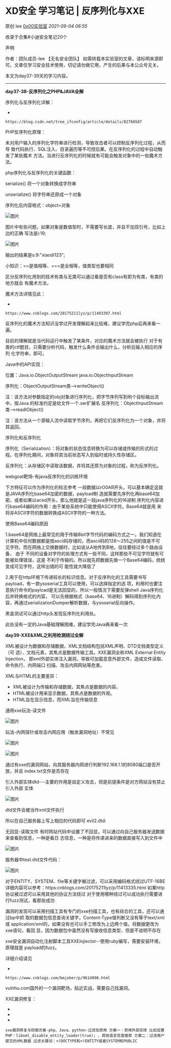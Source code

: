 # XD安全 学习笔记 | 反序列化与XXE

原创 lee [0x00实验室](javascript:void(0);) *2021-09-04 06:55*

收录于合集#小迪安全笔记20个

声明

作者：团队成员-lee 【无名安全团队】 如需转载本实验室的文章，请标明来源即可。文章仅学习安全技术使用，切记请勿做它用，产生的后果与本公众号无关。



本文为day37-39天的学习内容。



------

**day37-38-反序列化之PHP&JAVA全解**

序列化与反序列化详解：

- 

```
https://blog.csdn.net/tree_ifconfig/article/details/82766587
```

PHP反序列化原理：

未对用户输入的序列化字符串进行检测，导致攻击者可以控制反序列化过程，从而导 致代码执行、SQL注入、目录遍历等不可控后果。在反序列化的过程中自动触发了某些魔术 方法。当进行反序列化的时候就有可能会触发对象中的一些魔术方法。 



php序列化与反序列化的关键函数： 

serialize() 将一个对象转换成字符串 

unserialize() 将字符串还原成一个对象



序列化后内容格式：object=对象

![图片](https://mmbiz.qpic.cn/mmbiz_png/cbYIBjX6JJicnziceLhxypNgCgjEMpr0xaZ110v5CvxbzIMTdXbVl5vgCiaRiaGDF4Wvs7nk2nKe6eGQoXG4xicTcPQ/640?wx_fmt=png&wxfrom=5&wx_lazy=1&wx_co=1)



图片中有些问题，如果对象是数值型时，不需要写长度，并且不加双引号，比如上边的正确 写法是i:19;

![图片](https://mmbiz.qpic.cn/mmbiz_png/cbYIBjX6JJicnziceLhxypNgCgjEMpr0xacStnEKtpx5EZ25AA3u6l45REbkaFFuEE1NOtib15K6Gkg6BBm8h5gHw/640?wx_fmt=png&wxfrom=5&wx_lazy=1&wx_co=1)



输出的结果是s:9:"xiaodi123"; 



小知识：==是值相等、===是全相等，值类型也要相同 

区分反序列化用到的技术有类与无类可以通过看是否有class有即为有类，有类的地方就会 有魔术方法，



魔术方法详情见此： 

- 

```
https://www.cnblogs.com/20175211lyz/p/11403397.html
```

反序列化的魔术方法知识没学过开发理解起来比较难，建议学完php后再来看一遍。



目前的理解就是当代码运行中触发了某条件，对应的魔术方法就会被执行 对于有类的ctf题目，只需要分析代码，触发什么条件会输出什么，分析后输入相应的序列 化字符串，即可。



Java中的API实现： 

位置：Java.io.ObjectOutputStream java.io.ObjectInputStream

序列化：ObjectOutputStream类-->writeObject() 

注：该方法对参数指定的obj对象进行序列化，把字节序列写到哟个目标输出流中，按Java 的标准约定是给文件一个.ser扩展名 反序列化：ObjectInputStream类-->readIObject() 

注：该方法从一个源输入流中读取字节序列，再把它们反序列化为一个对象，并将其返回。



序列化和反序列化 

序列化（Serialization）：将对象的状态信息转换为可以存储或传输的形式的过程。在序列化期间，对象将其当前状态写入到临时或持久性存储区。 

反序列化：从存储区中读取该数据，并将其还原为对象的过程，称为反序列化。



webgoat靶场-有java反序列化的训练环境 

下方特征可以作为序列化的标志参考 一段数据以rO0AB开头，可以基本确定这就是JAVA序列化base64加密的数据，payload制 造就需要先序列化再base64加密。或者如果以aced开头，那么他就是这一段java序列化的16进制 序列化内容进行base64编码的作用：由于某些系统中只能使用ASCII字符。Base64就是用 来将非ASCII字符的数据转换成ASCII字符的一种方法。



使用Base64编码原因

  1.base64是网络上最常见的用于传输8bit字节代码的编码方式之一。我们知道在计算机中任何数据都是按ascii码存储的，而ascii码的128～255之间的值是不可 见字符。而在网络上交换数据时，比如说从A地传到B地，往往要经过多个路由设备， 由于 不同的设备对字符的处理方式有一些不同，这样那些不可见字符就有可能被处理错误，这是 不利于传输的。所以就先把数据先做一个Base64编码，统统变成可见字符，这样出错的可 能性就大降低了 

  2.用于在http环境下传递较长的标识信息。对于反序列化的工具需要书写payload，有一款ysoserial工具可以使用，可以选择指定的选 项，利用时也要注意执行命令的payload是无法回显的，所以一般情况下需要反弹shell Java序列化后并转换格式的内容， 可以先根据格式（base64、16进制）解码得到序列化内 容，再通过serializationDumper解析数据，与ysoserial反向操作。



黑盒测试可以通过http头发现反序列化利用处。 

此处没有一定的Java基础理解困难，建议学完Java再来看一次 



**day39-XXE&XML之利用检测绕过全解**

XML被设计为数据和存储数据，XML文档结构包括XML声明、DTD文档类型定义（可 选）、文档元素，其焦点是数据传输工具。XXE漏洞全称XML External Entity Injection， 即xml外部实体注入漏洞，导致可加载恶意外部文件，造成文件读取、命令执行、内网端口 扫描、攻击内网网站等危害。 



XML与HTML的主要差异： 

- XML被设计为传输和存储数据，其焦点是数据的内容。 
- HTML被设计用来显示数据，其焦点是数据的外观。
- HTML旨在显示信息，而XML旨在传输信息



通用xxe玩法-读文件

![图片](https://mmbiz.qpic.cn/mmbiz_png/cbYIBjX6JJicnziceLhxypNgCgjEMpr0xaibn7WiccQl2vUyaLGicalk48kHuX9oRTUkOHDHxyBRNMAoL1icuTmFjajw/640?wx_fmt=png&wxfrom=5&wx_lazy=1&wx_co=1)

玩法-内网探针或攻击内网应用（触发漏洞地址）不常见

![图片](https://mmbiz.qpic.cn/mmbiz_png/cbYIBjX6JJicnziceLhxypNgCgjEMpr0xay2icUAyZxVK63DsSATuZiaVP6mRP3dLXo9YxouAMMmrNlyFnYTOic1EbA/640?wx_fmt=png&wxfrom=5&wx_lazy=1&wx_co=1)

![图片](https://mmbiz.qpic.cn/mmbiz_png/cbYIBjX6JJicnziceLhxypNgCgjEMpr0xa2duN0MCgIg43oIvo7CiccBkPYwt77aAIPyv6HZibvw5EkxJtl40miapqA/640?wx_fmt=png&wxfrom=5&wx_lazy=1&wx_co=1)

通过有xxe的漏洞网站，向其服务器内网进行判断192.168.1.1的8080端口是否开放，并且 index.txt文件是否存在



引入外部实体dtd---主要的作用是自定义攻击，但是前提条件是对方网站没有禁止引入外部 实体

![图片](https://mmbiz.qpic.cn/mmbiz_png/cbYIBjX6JJicnziceLhxypNgCgjEMpr0xacUOKRsGibricLBxt9viatU004tSAtYicHbc02aGfqw03gicVFlYJbA5odKQ/640?wx_fmt=png&wxfrom=5&wx_lazy=1&wx_co=1)



dtd文件会被当作xml文件执行 

所以在自己服务器上写上相应的代码即可 evil2.dtd: <!ENTITY send SYSTEM "file:///d:/test.txt">

无回显-读取文件 有时网站代码中设置了不回显，可以通过向自己服务器发送数据来查看到信息，一种是看日 志信息，一种是将传递进来的数据直接写入到文件中

![图片](https://mmbiz.qpic.cn/mmbiz_png/cbYIBjX6JJicnziceLhxypNgCgjEMpr0xalQlARuibTqIgNuyibnKFf6qjbWXf7icewexYDOK5yVxPicDCJcQQMWib4vg/640?wx_fmt=png&wxfrom=5&wx_lazy=1&wx_co=1)



服务器中test.dtd文件代码：

![图片](https://mmbiz.qpic.cn/mmbiz_png/cbYIBjX6JJicnziceLhxypNgCgjEMpr0xaxicjegVxMQ0wibZfl39nH5sS9AZAhGUb4dUbLm3ibcWfwbcfa7Tu3Tsaw/640?wx_fmt=png&wxfrom=5&wx_lazy=1&wx_co=1)



对于ENTITY、SYSTEM、file等关键字被过滤，可以采用编码格式绕过UTF-16BE 详细内容可以参考：https:cnblogs.com/20175211lyz/p/11413335.html 如果http协议被过滤可以采用其他的协议方法绕过 对于使用哪种绕过可以成功执行需要进行fuzz测试，看那些成功



漏洞的发现可以采用扫描工具有专门的xxe扫描工具，也有综合的工具，还可以通过bp中抓 取的数据包信息查询关键字，Content-Type值判断又没有等于text/xml 或 application/xml的，如果没有也可以手工修改为上边两个值，将数据更改为xxe语句，看回 显，因为数据包中虽然没有写接收信息类型，但是不说明不存在



xxe安全漏洞自动化注射脚本工具XXEinjiector--使用ruby编写，需要安装环境，原理就是 payload的fuzz。



详细介绍请见

- 

```
https://www.cnblogs.com/bmjoker/p/9614990.html
```

vulnhu.com国外的一个漏洞靶场，贴近实战，需要自己找漏洞。



XXE漏洞修复：

- 
- 
- 

```
xxe漏洞修复与防御方案-php、Java、python-过滤及禁用 方案一：禁用外部实体 比如设置PHP：libxml_disable_entity_loader(true); ，其他语言百度搜索 方案二：过滤用户提交的XML数据 过滤关键词：<!DOCTYPE和<!ENTITY或者SYSTEM和PUBLIC
```
